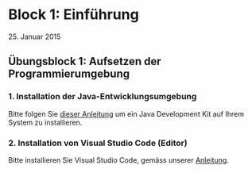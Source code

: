 # Block 1: Einführung

 25\. Januar 2015

## Übungsblock 1: Aufsetzen der Programmierumgebung

### 1. Installation der Java-Entwicklungsumgebung

Bitte folgen Sie [dieser Anleitung](installation-java.md) um ein Java Development Kit auf Ihrem System zu installieren.

### 2. Installation von Visual Studio Code (Editor)

Bitte installieren Sie Visual Studio Code, gemäss unserer [Anleitung](installation-vscode.md).



